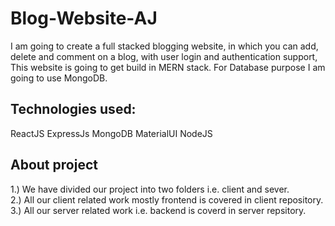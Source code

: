 # Blog-Website-AJ

I am going to create a full stacked blogging website, in which you can add, delete and comment on a blog, with user login and authentication support, This website is going to get build in MERN stack. For Database purpose I am going to use MongoDB.

## Technologies used:

ReactJS ExpressJs MongoDB MaterialUI NodeJS

## About project

1.) We have divided our project into two folders i.e. client and sever. <br> 2.) All our client related work mostly frontend is covered in client repository. <br> 3.) All our server related work i.e. backend is coverd in server repsitory.
